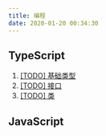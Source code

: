 ```yaml
---
title: 编程
date: 2020-01-20 00:34:30
---
```


## TypeScript

1. [[TODO] 基础类型](/post/1e6a6145/)
2. [[TODO] 接口](/post/5951da65/)
3. [[TODO] 类](/post/f281eaca/)

## JavaScript
